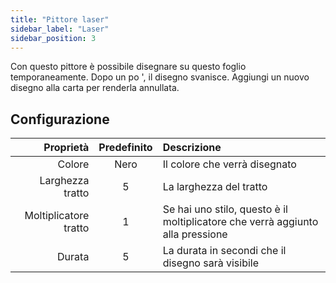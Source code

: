 ```yaml
---
title: "Pittore laser"
sidebar_label: "Laser"
sidebar_position: 3
---
```



Con questo pittore è possibile disegnare su questo foglio temporaneamente. Dopo un po ', il disegno svanisce. Aggiungi un nuovo disegno alla carta per renderla annullata.

## Configurazione

|             Proprietà | Predefinito | Descrizione                                                                    |
| ---------------------:|:-----------:|:------------------------------------------------------------------------------ |
|                Colore |    Nero     | Il colore che verrà disegnato                                                  |
|      Larghezza tratto |      5      | La larghezza del tratto                                                        |
| Moltiplicatore tratto |      1      | Se hai uno stilo, questo è il moltiplicatore che verrà aggiunto alla pressione |
|                Durata |      5      | La durata in secondi che il disegno sarà visibile                              |
